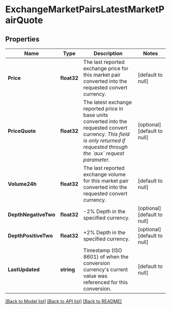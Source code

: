 # ExchangeMarketPairsLatestMarketPairQuote

## Properties
Name | Type | Description | Notes
------------ | ------------- | ------------- | -------------
**Price** | **float32** | The last reported exchange price for this market pair converted into the requested convert currency. | [default to null]
**PriceQuote** | **float32** | The latest exchange reported price in base units converted into the requested convert currency. *This field is only returned if requested through the &#x60;aux&#x60; request parameter.* | [optional] [default to null]
**Volume24h** | **float32** | The last reported exchange volume for this market pair converted into the requested convert currency. | [default to null]
**DepthNegativeTwo** | **float32** | -2% Depth in the specified currency. | [optional] [default to null]
**DepthPositiveTwo** | **float32** | +2% Depth in the specified currency. | [optional] [default to null]
**LastUpdated** | **string** | Timestamp (ISO 8601) of when the conversion currency&#39;s current value was referenced for this conversion. | [default to null]

[[Back to Model list]](../README.md#documentation-for-models) [[Back to API list]](../README.md#documentation-for-api-endpoints) [[Back to README]](../README.md)


